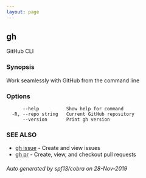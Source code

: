 ```yaml
---
layout: page
---
```


## gh

GitHub CLI

### Synopsis

Work seamlessly with GitHub from the command line

### Options

```
      --help          Show help for command
  -R, --repo string   Current GitHub repository
      --version       Print gh version
```

### SEE ALSO

* [gh issue]({{site.baseurl}}gh_issue)	 - Create and view issues
* [gh pr]({{site.baseurl}}gh_pr)	 - Create, view, and checkout pull requests

###### Auto generated by spf13/cobra on 28-Nov-2019
